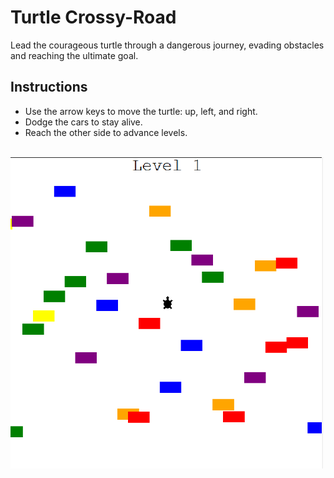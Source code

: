 # Turtle Crossy-Road

Lead the courageous turtle through a dangerous journey, evading obstacles and reaching the ultimate goal.


## Instructions

- Use the arrow keys to move the turtle: up, left, and right.
- Dodge the cars to stay alive.
- Reach the other side to advance levels.

<br>

<img src="crossy_road.png" width="500">
